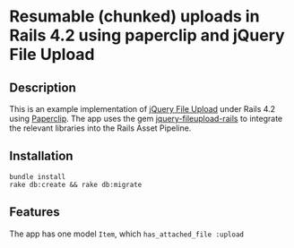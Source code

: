 # Resumable (chunked) uploads  in Rails 4.2 using paperclip and jQuery File Upload

## Description
This is an example implementation of [jQuery File Upload](https://github.com/blueimp/jQuery-File-Upload) under Rails 4.2 using [Paperclip](https://github.com/thoughtbot/paperclip). The app uses the gem [jquery-fileupload-rails](https://github.com/tors/jquery-fileupload-rails) to integrate the relevant libraries into the Rails Asset Pipeline.

## Installation
```
bundle install
rake db:create && rake db:migrate
```

## Features
The app has one model `Item`, which `has_attached_file :upload`
